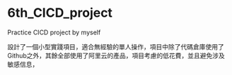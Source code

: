# 6th_CICD_project
Practice CICD project by myself

設計了一個小型實踐項目，適合無經驗的單人操作，項目中除了代碼倉庫使用了Github之外，其餘全部使用了阿里云的產品，項目考慮的低花費，並且避免涉及敏感信息，